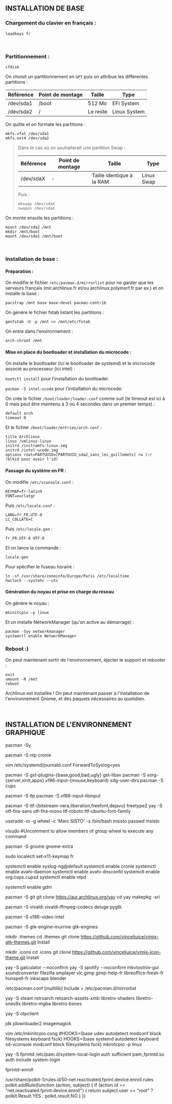 INSTALLATION DE BASE
--------------------

### Chargement du clavier en français :

```loadkeys fr```

&nbsp;

### Partitionnement :

```cfdisk```

On choisit un partitionnement en `GPT` puis on attribue les différentes partitions :

| Référence | Point de montage | Taille   | Type         |
|-----------|------------------|----------|--------------|
| /dev/sda1 | /boot            | 512 Mo   | EFI System   |
| /dev/sda2 | /                | Le reste | Linux System |

On quitte et on formate les partitions :

```
mkfs.vfat /dev/sda1
mkfs.ext4 /dev/sda2
```

>Dans le cas où on souhaiterait une partition Swap :
>
>| Référence | Point de montage | Taille                      | Type         |
>|-----------|------------------|-----------------------------|--------------|
>| /dev/sdaX | -                | Taille identique à la RAM   | Linux Swap   |
>
>Puis :
>
>```
>mkswap /dev/sdaX
>swapon /dev/sdaX
>```

On monte ensuite les partitions :

```
mount /dev/sda2 /mnt
mkdir /mnt/boot
mount /dev/sda1 /mnt/boot
```

&nbsp;

### Installation de base :

#### Préparation :

On modifie le fichier `/etc/pacman.d/mirrorlist` pour ne garder que les serveurs français (mir.archlinux.fr et/ou archlinux.polymorf.fr par ex.) et on installe la base :

```pacstrap /mnt base base-devel pacman-contrib```

On génère le fichier fstab listant les partitions :

```genfstab -U -p /mnt >> /mnt/etc/fstab```

On entre dans l'environnement :

```arch-chroot /mnt```

#### Mise en place du bootloader et installation du microcode :

On installe le bootloader (ici le bootloader de systemd) et le microcode associé au processeur (ici intel) :

`bootctl install` pour l'installation du bootloader.

`pacman -S intel-ucode` pour l'installation du microcode.

On crée le fichier `/boot/loader/loader.conf` comme suit (le timeout est ici à 0 mais peut être maintenu à 3 ou 4 secondes dans un premier temps) :

```
default arch
timeout 0
```

Et le fichier `/boot/loader/entries/arch.conf` :

```
title Archlinux
linux /vmlinuz-linux
initrd /initramfs-linux.img
initrd /intel-ucode.img
options root=PARTUUID=[PARTUUID_sda2_sans_les_guillemets] rw (:r !blkid pour avoir l'id)
```

#### Passage du système en FR :

On modifie `/etc/vconsole.conf` :

```
KEYMAP=fr-latin9
FONT=eurlatgr
```

Puis `/etc/locale.conf` :

```
LANG=fr_FR.UTF-8
LC_COLLATE=C
```

Puis `/etc/locale.gen` :

```
fr_FR.UTF-8 UTF-8
```

Et on lance la commande :

```locale-gen```

Pour spécifier le fuseau horaire :

```
ln -sf /usr/share/zoneinfo/Europe/Paris /etc/localtime
hwclock --systohc --utc
```

#### Génération du noyau et prise en charge du réseau

On génère le noyau :

```mkinitcpio -p linux```

Et on installe NetworkManager (qu'on active au démarrage) :

```
pacman -Syy networkmanager
systemctl enable NetworkManager
```

### Reboot :)

On peut maintenant sortir de l'environnement, éjecter le support et rebooter :

```
exit
umount -R /mnt
reboot
```

Archlinux est installée ! On peut maintenant passer à l'installation de l'environnement Gnome, et des paquets nécessaires au quotidien.

&nbsp;

INSTALLATION DE L'ENVIRONNEMENT GRAPHIQUE
-----------------------------------------

pacman -Sy

pacman -S ntp cronie

vim /etc/systemd/journald.conf 
ForwardToSyslog=yes

pacman -S gst-plugins-{base,good,bad,ugly} gst-libav
pacman -S xorg-{server,xinit,apps} xf86-input-{mouse,keyboard} xdg-user-dirs
pacman -S cups

pacman -S tlp
pacman -S xf86-input-libinput

pacman -S ttf-{bitstream-vera,liberation,freefont,dejavu} freetype2
yay -S otf-fira-sans otf-fira-mono ttf-roboto ttf-ubuntu-font-family

useradd -m -g wheel -c 'Marc SISTO' -s /bin/bash msisto
passwd msisto

visudo
#Uncomment to allow members of group wheel to execute any command

pacman -S gnome gnome-extra

sudo localectl set-x11-keymap fr

systemctl enable syslog-ng@default
systemctl enable cronie
systemctl enable avahi-daemon
systemctl enable avahi-dnsconfd
systemctl enable org.cups.cupsd
systemctl enable ntpd

systemctl enable gdm

pacman -S git
git clone https://aur.archlinux.org/yay
cd yay
makepkg -sri

pacman -S vivaldi vivaldi-ffmpeg-codecs deluge pygtk

pacman -S xf86-video-intel 

pacman -S gtk-engine-murrine gtk-engines

mkdir .themes
cd .themes
git clone https://github.com/vinceliuice/vimix-gtk-themes.git
Install

mkdir .icons
cd .icons
git clone https://github.com/vinceliuice/vimix-icon-theme.git
Install

yay -S galculator --noconfirm
yay -S spotify --noconfirm
mkvtoolnix-gui
soundconverter
filezilla
smplayer
vlc
gimp gimp-help-fr libreoffice-fresh-fr hunspell-fr inkscape blender

/etc/pacman.conf
[multilib]
Include = /etc/pacman.d/mirrorlist

yay -S steam
retroarch retoarch-assets-xmb libretro-shaders libretro-snes9x libretro-mgba libretro-bsnes

yay -S otpclient

jdk
jdownloader2
imagemagick

vim /etc/mkinitcpio.cong
#HOOKS=(base udev autodetect modconf block filesystems keyboard fsck)
HOOKS=(base systemd autodetect keyboard sd-vconsole modconf block filesystems fsck)
mkinitcpio -p linux

yay -S fprintd
/etc/pam.d/system-local-login
auth      sufficient pam_fprintd.so
auth      include   system-login

fprintd-enroll

/usr/share/polkit-1/rules.d/50-net.reactivated.fprint.device.enroll.rules
polkit.addRule(function (action, subject) {
  if (action.id == "net.reactivated.fprint.device.enroll") {
    return subject.user == "root" ? polkit.Result.YES : polkit.result.NO
  }
})



